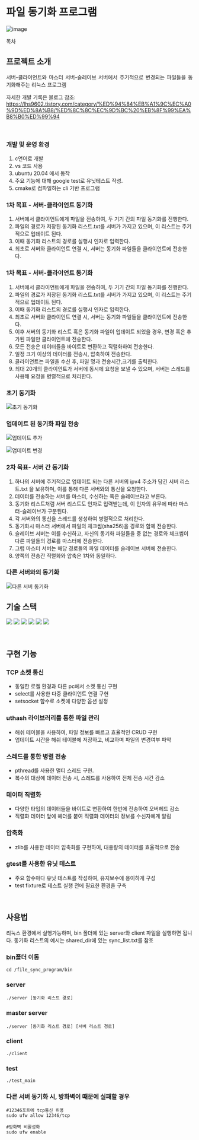 # 파일 동기화 프로그램


![image](https://github.com/lhs9602/file_sync_program/assets/34961388/342a2007-ca25-4ccb-9104-e6db1bd8c2f7)



목차

## 프로젝트 소개

<p align="justify">
서버-클라이언트와 마스터 서버-슬레이브 서버에서 주기적으로 변경되는 파일들을 동기화해주는 리눅스 프로그램

자세한 개발 기록은 블로그 참조:
https://lhs9602.tistory.com/category/%ED%94%84%EB%A1%9C%EC%A0%9D%ED%8A%B8/%ED%8C%8C%EC%9D%BC%20%EB%8F%99%EA%B8%B0%ED%99%94
</p>

<br>

### 개발 및 운영 환경
1. c언어로 개발
2. vs 코드 사용
3. ubuntu 20.04 에서 동작
4. 주요 기능에 대해 google test로 유닛테스트 작성.
5. cmake로 컴파일하는 cli 기반 프로그램


### 1차 목표 - 서버-클라이언트 동기화
1. 서버에서 클라이언트에게 파일을 전송하여, 두 기기 간의 파일 동기화를 진행한다.
2. 파일의 경로가 저장된 동기화 리스트.txt를 서버가 가지고 있으며, 이 리스트는 주기적으로 업데이트 된다.
3. 이때 동기화 리스트의 경로를 실행시 인자로 입력한다.
4. 최초로 서버와 클라이언트 연결 시, 서버는 동기화 파일들을 클라이언트에 전송한다.

### 1차 목표 - 서버-클라이언트 동기화
1. 서버에서 클라이언트에게 파일을 전송하여, 두 기기 간의 파일 동기화를 진행한다.
2. 파일의 경로가 저장된 동기화 리스트.txt를 서버가 가지고 있으며, 이 리스트는 주기적으로 업데이트 된다.
3. 이때 동기화 리스트의 경로를 실행시 인자로 입력한다.
4. 최초로 서버와 클라이언트 연결 시, 서버는 동기화 파일들을 클라이언트에 전송한다.
5. 이후 서버의 동기화 리스트 혹은 동기화 파일이 업데이트 되었을 경우, 변경 혹은 추가된 파일만 클라이언트에 전송한다.
6. 모든 전송은 데이터들을 바이트로 변환하고 직렬화하여 전송한다.
7. 일정 크기 이상의 데이터를 전송시, 압축하여 전송한다.
8. 클라이언트는 파일을 수신 후, 파일 명과 전송시간,크기를 출력한다.
9. 최대 20개의 클라이언트가 서버에 동시에 요청을 보낼 수 있으며, 서버는 스레드를 사용해 요청을 병렬적으로 처리한다. 

### 초기 동기화
![초기 동기화](https://github.com/lhs9602/file_sync_program/assets/34961388/88dae019-096d-4d23-8084-2c381d206b94)


### 업데이트 된 동기화 파일 전송
![업데이트 추가](https://github.com/lhs9602/file_sync_program/assets/34961388/351afedd-d7f9-448b-a4f2-9e7003a68fd5)


![업데이트 변경](https://github.com/lhs9602/file_sync_program/assets/34961388/fc770359-6b40-4292-8868-1ea6d19531b7)

### 2차 목표- 서버 간 동기화
1. 하나의 서버에 주기적으로 업데이트 되는 다른 서버의 ipv4 주소가 담긴 서버 리스트.txt 을 보유하며, 이를 통해 다른 서버와의 통신을 요청한다.
2. 데이터를 전송하는 서버를 마스터, 수신하는 쪽은 슬레이브라고 부른다.
3. 동기화 리스트처럼 서버 리스트도 인자로 입력받는데, 이 인자의 유무에 따라 마스터-슬레이브가 구분된다.
4. 각 서버와의 통신을 스레드를 생성하여 병렬적으로 처리한다.
5. 동기화시 마스터 서버에서 파일의 체크썸(sha256)을 경로와 함께 전송한다.
6. 슬레이브 서버는 이를 수신하고, 자신의 동기화 파일들을 중 없는 경로와 체크썸이 다른 파일들의 경로를 마스터에 전송한다.
7. 그럼 마스터 서버는 해당 경로들의 파일 데이터를 슬레이브 서버에 전송한다.
8. 양쪽의 전송간 직렬화와 압축은 1차와 동일하다.


### 다른 서버와의 동기화
![다른 서버 동기화](https://github.com/lhs9602/file_sync_program/assets/34961388/d2868be6-e374-4ae3-9f9f-c7c8b7233599)




## 기술 스택
 <img src="https://img.shields.io/badge/c-007396?style=for-the-badge&logo=c&logoColor=white"> <img src="https://img.shields.io/badge/c++-00599?style=for-the-badge&logo=cplusplus&logoColor=white"> <img src="https://img.shields.io/badge/ubuntu-E95420?style=for-the-badge&logo=ubuntu&logoColor=white"> <img src="https://img.shields.io/badge/virtualbox-394EFF?style=for-the-badge&logo=virtualbox&logoColor=white"> <img src="https://img.shields.io/badge/makefile-E95420?style=for-the-badge&logo=makefile&logoColor=white"> <img src="https://img.shields.io/badge/cmake-394EFF?style=for-the-badge&logo=cmake&logoColor=white">

<br>

## 구현 기능

### TCP 소켓 통신
- 동일한 로켈 환경과 다른 pc에서 소켓 통신 구현
- select를 사용한 다중 클라이언트 연결 구현
- setsocket 함수로 소켓에 다양한 옵션 설정

### uthash 라이브러리를 통한 파일 관리
- 해쉬 테이블을 사용하여, 파일 정보를 빠르고 효율적인 CRUD 구현  
- 업데이트 시간을 해쉬 테이블에 저장하고, 비교하며 파일의 변경여부 파악

### 스레드를 통한 병렬 전송
- pthread를 사용한 멀티 스레드 구현.
- 복수의 대상에 데이터 전송 시, 스레드를 사용하여 전체 전송 시간 감소
  
### 데이터 직렬화
- 다양한 타입의 데이터들을 바이트로 변환하여 한번에 전송하여 오버헤드 감소
- 직렬화 데이터 앞에 헤더를 붙여 직렬화 데이터의 정보를 수신자에게 알림

### 압축화
- zlib를 사용한 데이터 압축화를 구현하여, 대용량의 데이터를 효율적으로 전송

### gtest를 사용한 유닛 테스트
- 주요 함수마다 유닛 테스트를 작성하여, 유지보수에 용이하게 구성
- test fixture로 테스트 실행 전에 필요한 환경을 구축

<br>

## 사용법
리눅스 환경에서 실행가능하며, bin 폴더에 있는 server와 client 파일을 실행하면 됩니다.
동기화 리스트의 예시는 shared_dir에 있는 sync_list.txt를 참조

### bin폴더 이동
```
cd /file_sync_program/bin
```

### server
``` 
./server [동기화 리스트 경로]
```

### master server
``` 
./server [동기화 리스트 경로] [서버 리스트 경로]
```

### client
``` 
./client
```

### test
```
./test_main
```

### 다른 서버 동기화 시, 방화벽이 때문에 실패할 경우
```
#12346포트에 tcp통신 허용
sudo ufw allow 12346/tcp
```

```
#방화벽 비활성화
sudo ufw enable
```

<p align="justify">

</p>

<br>
